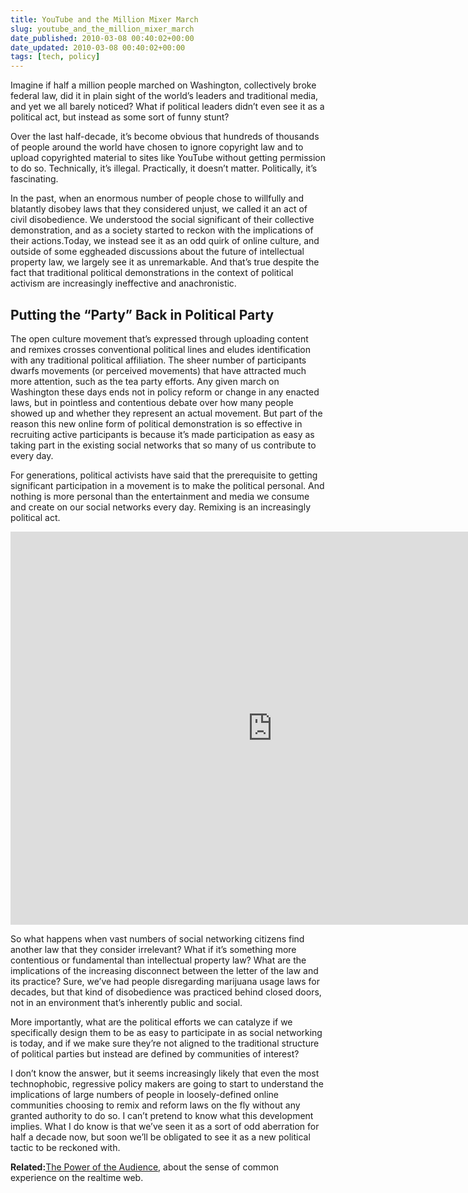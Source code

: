 ```yaml
---
title: YouTube and the Million Mixer March
slug: youtube_and_the_million_mixer_march
date_published: 2010-03-08 00:40:02+00:00
date_updated: 2010-03-08 00:40:02+00:00
tags: [tech, policy]
---
```

Imagine if half a million people marched on Washington, collectively broke federal law, did it in plain sight of the world’s leaders and traditional media, and yet we all barely noticed? What if political leaders didn’t even see it as a political act, but instead as some sort of funny stunt?

Over the last half-decade, it’s become obvious that hundreds of thousands of people around the world have chosen to ignore copyright law and to upload copyrighted material to sites like YouTube without getting permission to do so. Technically, it’s illegal. Practically, it doesn’t matter. Politically, it’s fascinating.

In the past, when an enormous number of people chose to willfully and blatantly disobey laws that they considered unjust, we called it an act of civil disobedience. We understood the social significant of their collective demonstration, and as a society started to reckon with the implications of their actions.Today, we instead see it as an odd quirk of online culture, and outside of some eggheaded discussions about the future of intellectual property law, we largely see it as unremarkable. And that’s true despite the fact that traditional political demonstrations in the context of political activism are increasingly ineffective and anachronistic.

## Putting the “Party” Back in Political Party

The open culture movement that’s expressed through uploading content and remixes crosses conventional political lines and eludes identification with any traditional political affiliation. The sheer number of participants dwarfs movements (or perceived movements) that have attracted much more attention, such as the tea party efforts. Any given march on Washington these days ends not in policy reform or change in any enacted laws, but in pointless and contentious debate over how many people showed up and whether they represent an actual movement. But part of the reason this new online form of political demonstration is so effective in recruiting active participants is because it’s made participation as easy as taking part in the existing social networks that so many of us contribute to every day.

For generations, political activists have said that the prerequisite to getting significant participation in a movement is to make the political personal. And nothing is more personal than the entertainment and media we consume and create on our social networks every day. Remixing is an increasingly political act.

<iframe width="838" height="629" src="https://www.youtube.com/embed/GbmUXhZlYHc" title="Martin Luther King Jr. Auto-tuned" frameborder="0" allow="accelerometer; autoplay; clipboard-write; encrypted-media; gyroscope; picture-in-picture" allowfullscreen></iframe>

So what happens when vast numbers of social networking citizens find another law that they consider irrelevant? What if it’s something more contentious or fundamental than intellectual property law? What are the implications of the increasing disconnect between the letter of the law and its practice? Sure, we’ve had people disregarding marijuana usage laws for decades, but that kind of disobedience was practiced behind closed doors, not in an environment that’s inherently public and social.

More importantly, what are the political efforts we can catalyze if we specifically design them to be as easy to participate in as social networking is today, and if we make sure they’re not aligned to the traditional structure of political parties but instead are defined by communities of interest?

I don’t know the answer, but it seems increasingly likely that even the most technophobic, regressive policy makers are going to start to understand the implications of large numbers of people in loosely-defined online communities choosing to remix and reform laws on the fly without any granted authority to do so. I can’t pretend to know what this development implies. What I do know is that we’ve seen it as a sort of odd aberration for half a decade now, but soon we’ll be obligated to see it as a new political tactic to be reckoned with.

**Related:**[The Power of the Audience](/2010/02/13/the_power_of_the_audience), about the sense of common experience on the realtime web.

